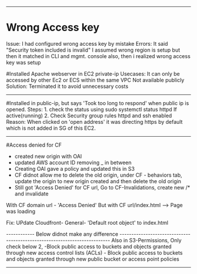 -----------------------------------------------------------------------------------------------------------------------------

# Wrong Access key
Issue: I had configured wrong access key by mistake 
Errors: It said "Security token included is invalid"
I assumed wrong region is setup but then it matched in CLI and mgmt. console also, then i realized wrong access key was setup

#Installed Apache webserver in EC2 private-ip
Usecases: It can only be accessed by other Ec2 or ECS within the same VPC
	   Not available publicly
Solution: Terminated it to avoid unnecessary costs

-----------------------------------------------------------------------------------------------------------------------------

#Installed in public-ip, but says 'Took too long to respond' when public ip is opened.
Steps: 1. check the status using sudo systemctl status httpd
	  If active(running)
	2. Check Security group rules
		httpd and ssh enabled
Reason: When clicked on 'open address' it was directing https by default which is not added in SG of this EC2.

-----------------------------------------------------------------------------------------------------------------------------

#Access denied for CF
- created new origin with OAI
- updated AWS account ID removing _ in between
- Creating OAI gave a policy and updated this in S3
- CF didnot allow me to delete the old origin, 
	under CF - behaviors tab, update the origin to new origin created and then delete the old origin 
- Still got 'Access Denied' for CF url,
	Go to CF-Invalidations, create new /* and invalidate

With CF domain url - 'Access Denied'
But with CF url/index.html --> Page was loading

Fix: UPdate Cloudfront- General- 'Default root object' to index.html


------------ Below didnot make any difference --------------------------------------------------------------------------
Also in S3-Permissions,
	Only check below 2,
		-Block public access to buckets and objects granted through new access control lists (ACLs)
		- Block public access to buckets and objects granted through new public bucket or access point policies


-----------------------------------------------------------------------------------------------------------------------------






